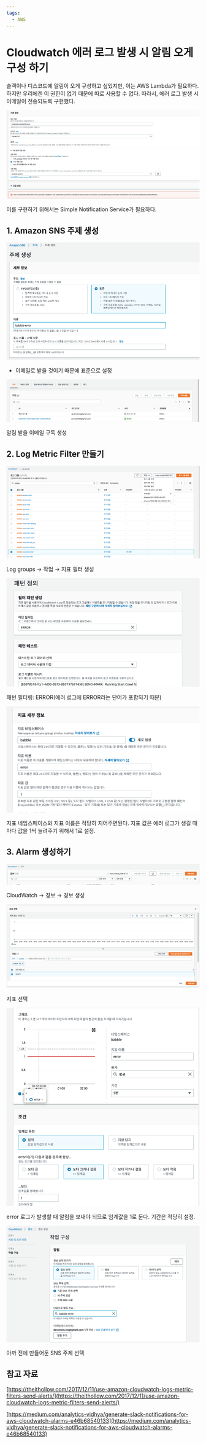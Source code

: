 ```yaml
---
tags:
  - AWS
---
```

# Cloudwatch 에러 로그 발생 시 알림 오게 구성 하기

슬랙이나 디스코드에 알림이 오게 구성하고 싶었지만, 이는 AWS Lambda가 필요하다. 하지만 우리에겐 이 권한이 없기 때문에 따로 사용할 수 없다. 따라서, 에러 로그 발생 시 이메일이 전송되도록 구현했다.

![Cloudwatch%20%E1%84%8B%E1%85%A6%E1%84%85%E1%85%A5%20%E1%84%85%E1%85%A9%E1%84%80%E1%85%B3%20%E1%84%87%E1%85%A1%E1%86%AF%E1%84%89%E1%85%A2%E1%86%BC%20%E1%84%89%E1%85%B5%20%E1%84%8B%E1%85%A1%E1%86%AF%E1%84%85%E1%85%B5%E1%86%B7%20%E1%84%8B%E1%85%A9%E1%84%80%E1%85%A6%20%E1%84%80%E1%85%AE%E1%84%89%E1%85%A5%E1%86%BC%20%E1%84%92%20adbe43f0e85f4aa09f6069d05684fdff/Untitled.png](assets/Untitled-4551533.png)

이를 구현하기 위해서는 Simple Notification Service가 필요하다.

## 1. Amazon SNS 주제 생성

![Untitled](assets/Untitled%201.png)

- 이메일로 받을 것이기 때문에 표준으로 설정

![Untitled](assets/Untitled%202.png)

알림 받을 이메일 구독 생성

## 2. Log Metric Filter 만들기

![Untitled](assets/Untitled%203.png)

Log groups → 작업 → 지표 필터 생성

![Untitled](assets/Untitled%204.png)

패턴 필터링: ERROR(에러 로그에 ERROR라는 단어가 포함되기 때문)

![Untitled](assets/Untitled%205.png)

지표 네임스페이스와 지표 이름은 적당히 지어주면된다. 지표 값은 에러 로그가 생길 때마다 값을 1씩 늘려주기 위해서 1로 설정.

## 3. Alarm 생성하기

![Untitled](assets/Untitled%206.png)

CloudWatch → 경보 → 경보 생성

![Untitled](assets/Untitled%207.png)

지표 선택

![Untitled](assets/Untitled%208.png)

error 로그가 발생할 때 알림을 보내야 되므로 임계값을 1로 둔다. 기간은 적당히 설정.

![Untitled](assets/Untitled%209.png)

아까 전에 만들어둔 SNS 주제 선택

## 참고 자료

[https://theithollow.com/2017/12/11/use-amazon-cloudwatch-logs-metric-filters-send-alerts/](https://theithollow.com/2017/12/11/use-amazon-cloudwatch-logs-metric-filters-send-alerts/)

[https://medium.com/analytics-vidhya/generate-slack-notifications-for-aws-cloudwatch-alarms-e46b68540133](https://medium.com/analytics-vidhya/generate-slack-notifications-for-aws-cloudwatch-alarms-e46b68540133)